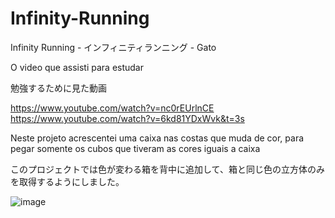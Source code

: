 # Infinity-Running
Infinity Running - インフィニティランニング - Gato

O video que assisti para estudar

勉強するために見た動画

https://www.youtube.com/watch?v=nc0rEUrlnCE
https://www.youtube.com/watch?v=6kd81YDxWvk&t=3s

Neste projeto acrescentei uma caixa nas costas que muda de cor, para pegar somente os cubos que tiveram as cores iguais a caixa

このプロジェクトでは色が変わる箱を背中に追加して、箱と同じ色の立方体のみを取得するようにしました。

![image](https://user-images.githubusercontent.com/47865897/119929577-31e23b00-bf54-11eb-8561-9b405baac877.png)
